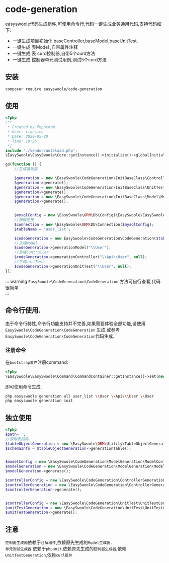 # code-generation
easyswoole代码生成组件,可使用命令行,代码一键生成业务通用代码,支持代码如下:
- 一键生成项目初始化 baseController,baseModel,baseUnitTest.
- 一键生成 表Model ,自带属性注释
- 一键生成 表 curd控制器,自带5个curd方法
- 一键生成 控制器单元测试用例,测试5个curd方法


## 安装
```bash
composer require easyswoole/code-generation
```

## 使用
```php
<?php
/**
 * Created by PhpStorm.
 * User: tioncico
 * Date: 2020-05-20
 * Time: 10:26
 */
include "./vendor/autoload.php";
\EasySwoole\EasySwoole\Core::getInstance()->initialize()->globalInitialize();

go(function () {
    //生成基础类

    $generation = new \EasySwoole\CodeGeneration\InitBaseClass\Controller\ControllerGeneration();
    $generation->generate();
    $generation = new \EasySwoole\CodeGeneration\InitBaseClass\UnitTest\UnitTestGeneration();
    $generation->generate();
    $generation = new \EasySwoole\CodeGeneration\InitBaseClass\Model\ModelGeneration();
    $generation->generate();
    

    $mysqlConfig = new \EasySwoole\ORM\Db\Config(\EasySwoole\EasySwoole\Config::getInstance()->getConf('MYSQL'));
    //获取连接
    $connection = new \EasySwoole\ORM\Db\Connection($mysqlConfig);
    $tableName = 'user_list';

    $codeGeneration = new EasySwoole\CodeGeneration\CodeGeneration($tableName, $connection);
    //生成model
    $codeGeneration->generationModel("\\User");
    //生成controller
    $codeGeneration->generationController("\\Api\\User", null);
    //生成unitTest
    $codeGeneration->generationUnitTest("\\User", null);
});

```
::: warning
`EasySwoole\CodeGeneration\CodeGeneration` 方法可自行查看,代码很简单.  
::: 


## 命令行使用.
由于命令行特性,命令行功能支持并不完善,如果需要体验全部功能,请使用 `EasySwoole\CodeGeneration\CodeGeneration` 生成,或参考`EasySwoole\CodeGeneration\CodeGeneration`代码生成.
### 注册命令
在`bootstrap事件`注册command:
```php
<?php
\EasySwoole\EasySwoole\Command\CommandContainer::getInstance()->set(new \EasySwoole\CodeGeneration\GenerationCommand());
```
即可使用命令生成.  
```bash
php easyswoole generation all user_list \\User \\Api\\\User \\User
php easyswoole generation init
```


## 独立使用
```php
<?php
$path='';
//获取表结构
$tableObjectGeneration = new \EasySwoole\ORM\Utility\TableObjectGeneration($connection, $tableName);
$schemaInfo = $tableObjectGeneration->generationTable();


$modelConfig = new \EasySwoole\CodeGeneration\ModelGeneration\ModelConfig($schemaInfo, '', "App\\Model{$path}", \EasySwoole\ORM\AbstractModel::class);
$modelGeneration = new \EasySwoole\CodeGeneration\ModelGeneration\ModelGeneration($modelConfig);
$modelGeneration->generate();

$controllerConfig = new \EasySwoole\CodeGeneration\ControllerGeneration\ControllerConfig($modelGeneration->getConfig()->getNamespace() . '\\' . $modelGeneration->getClassName(), $schemaInfo, '', "App\\HttpController{$path}", \EasySwoole\HttpAnnotation\AnnotationController::class);
$controllerGeneration = new \EasySwoole\CodeGeneration\ControllerGeneration\ControllerGeneration($controllerConfig);
$controllerGeneration->generate();


$controllerConfig = new \EasySwoole\CodeGeneration\UnitTest\UnitTestConfig($modelGeneration->getConfig()->getNamespace() . '\\' . $modelGeneration->getClassName(), $controllerGeneration->getConfig()->getNamespace() . '\\' . $controllerGeneration->getClassName(), $this->schemaInfo, $tablePre, "UnitTest{$path}", \PHPUnit\Framework\TestCase::class);
$unitTestGeneration = new \EasySwoole\CodeGeneration\UnitTest\UnitTestGeneration($controllerConfig);
$unitTestGeneration->generate();

```

## 注意

`控制器生成器`依赖于`注解组件`,依赖原先生成的`Model生成器`.  
`单元测试生成器` 依赖于`phpunit`,依赖原先生成的`控制器生成器`,依赖`UnitTestGeneration`,依赖`curl组件`
